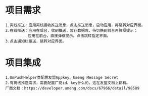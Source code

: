 
# 项目需求
    1.离线推送：应用离线接收推送消息，点击推送消息，启动应用，再跳转对应界面。
    2.在线推送：应用在后台，收到推送，暂存数据库，待切换到前台再弹框提示；
              应用在前台，直接弹框提示。点击跳转指定界面。
    3.点击通知栏推送，跳转对应界面。
# 项目集成
    1.UmPushHelper类配置友盟Appkey、Umeng Message Secret
    2.有离线推送需求，需要配置厂商id、key什么的，这在友盟文档上都有。
    厂商文档：https://developer.umeng.com/docs/67966/detail/98589
    
